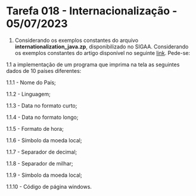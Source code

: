 # Tarefa 018 - Internacionalização - 05/07/2023

1. Considerando os exemplos constantes do arquivo **internationalization_java.zp**, disponibilizado no SIGAA. Considerando os exemplos constantes do artigo disponível no seguinte [link](https://www.baeldung.com/java-8-localization). Pede-se:

  1.1 a implementação de um programa que imprima na tela as seguintes dados de 10 países diferentes:

  1.1.1 - Nome do País;

  1.1.2 - Linguagem;

  1.1.3 - Data no formato curto;

  1.1.4 - Data no formato longo;

  1.1.5 - Formato de hora;

  1.1.6 - Símbolo da moeda local;

  1.1.7 - Separador de decimal;

  1.1.8 - Separador de milhar;

  1.1.9 - Símbolo da moeda local;
  
  1.1.10 - Código de página windows.
